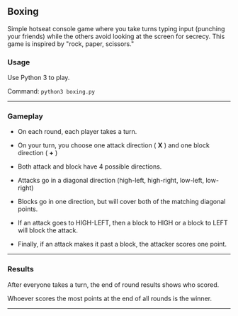 
## Boxing

Simple hotseat console game where you take turns typing input (punching your friends)
while the others avoid looking at the screen for secrecy. This game is inspired by "rock, paper, scissors."

### Usage

Use Python 3 to play.

Command:
`python3 boxing.py`

***

### Gameplay

- On each round, each player takes a turn.
- On your turn, you choose one attack direction ( **X** ) and one block direction ( **+** )
- Both attack and block have 4 possible directions.
 - Attacks go in a diagonal direction (high-left, high-right, low-left, low-right)
 - Blocks go in one direction, but will cover both of the matching diagonal points.

- If an attack goes to HIGH-LEFT, then a block to HIGH or a block to LEFT will block the attack.

- Finally, if an attack makes it past a block, the attacker scores one point.

***

### Results

After everyone takes a turn, the end of round results shows who scored.

Whoever scores the most points at the end of all rounds is the winner.

***

